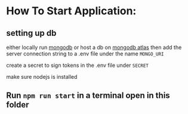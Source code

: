 # How To Start Application:

## setting up db
either locally run [mongodb](https://www.mongodb.com/try/download/community) or host a db on [mongodb atlas](https://www.mongodb.com/atlas/database)
then add the server connection string to a .env file under the name `MONGO_URI`

create a secret to sign tokens in the .env file under `SECRET`

make sure nodejs is installed 

## Run `npm run start` in a terminal open in this folder
